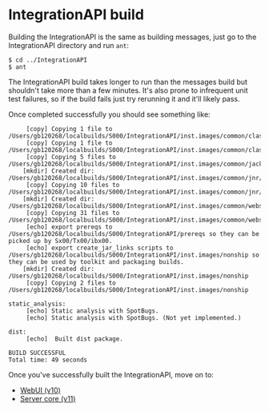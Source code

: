 # IntegrationAPI build

Building the IntegrationAPI is the same as building messages, just go to the IntegrationAPI directory and run `ant`:
```shell
$ cd ../IntegrationAPI
$ ant
```

The IntegrationAPI build takes longer to run than the messages build but shouldn't take more than a few minutes. It's also prone to infrequent unit test failures, so if the build fails just try rerunning it and it'll likely pass.

Once completed successfully you should see something like:
```
     [copy] Copying 1 file to /Users/gb120268/localbuilds/S000/IntegrationAPI/inst.images/common/classes
     [copy] Copying 1 file to /Users/gb120268/localbuilds/S000/IntegrationAPI/inst.images/common/classes/jms2.0
     [copy] Copying 5 files to /Users/gb120268/localbuilds/S000/IntegrationAPI/inst.images/common/jackson/lib
    [mkdir] Created dir: /Users/gb120268/localbuilds/S000/IntegrationAPI/inst.images/common/jnr/lib
     [copy] Copying 10 files to /Users/gb120268/localbuilds/S000/IntegrationAPI/inst.images/common/jnr/lib
    [mkdir] Created dir: /Users/gb120268/localbuilds/S000/IntegrationAPI/inst.images/common/webservices/prereqs
     [copy] Copying 31 files to /Users/gb120268/localbuilds/S000/IntegrationAPI/inst.images/common/webservices/prereqs
     [echo] export prereqs to /Users/gb120268/localbuilds/S000/IntegrationAPI/prereqs so they can be picked up by Sx00/Tx00/ibx00.
     [echo] export create_jar_links scripts to /Users/gb120268/localbuilds/S000/IntegrationAPI/inst.images/nonship so they can be used by toolkit and packaging builds.
    [mkdir] Created dir: /Users/gb120268/localbuilds/S000/IntegrationAPI/inst.images/nonship
     [copy] Copying 2 files to /Users/gb120268/localbuilds/S000/IntegrationAPI/inst.images/nonship

static_analysis:
     [echo] Static analysis with SpotBugs.
     [echo] Static analysis with SpotBugs. (Not yet implemented.)

dist:
     [echo]  Built dist package.

BUILD SUCCESSFUL
Total time: 49 seconds
```

Once you've successfully built the IntegrationAPI, move on to:

* [WebUI (v10)](./building/webui.md)
* [Server core (v11)](./building/server_core.md)